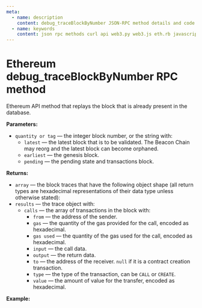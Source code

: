 ```yaml
---
meta:
  - name: description
    content: debug_traceBlockByNumber JSON-RPC method details and code examples.
  - name: keywords
    content: json rpc methods curl api web3.py web3.js eth.rb javascript python ruby ethereum debug trace
---
```


# Ethereum debug_traceBlockByNumber RPC method

Ethereum API method that replays the block that is already present in the database.

**Parameters:**

* `quantity or tag` — the integer block number, or the string with:
  * `latest` — the latest block that is to be validated. The Beacon Chain may reorg and the latest block can become orphaned.
  * `earliest` — the genesis block.
  * `pending` — the pending state and transactions block.

**Returns:**

* `array` — the block traces that have the following object shape (all return types are hexadecimal representations of their data type unless otherwise stated):
* `results` — the trace object with:
  * `calls` — the array of transactions in the block with:
    * `from` — the address of the sender.
    * `gas` — the quantity of the gas provided for the call, encoded as hexadecimal.
    * `gas used` — the quantity of the gas used for the call, encoded as hexadecimal.
    * `input` — the call data.
    * `output` — the return data.
    * `to` — the address of the receiver. `null` if it is a contract creation transaction.
    * `type` — the type of the transaction, can be `CALL` or `CREATE`.
    * `value` — the amount of value for the transfer, encoded as hexadecimal.

**Example:**

<CodeSwitcher :languages="{py:'web3.py', cr:'cURL'}">

<template v-slot:py>

``` py
from web3 import Web3
node_url = "CHAINSTACK_NODE_URL"
web3 = Web3.HTTPProvider(node_url)

debug = web3.make_request('debug_traceBlockByNumber', ['0xF4031C', {'tracer': 'callTracer'}])
print(debug)
```

</template>
<template v-slot:cr>

``` sh
curl -X POST "CHAINSTACK_NODE_URL" \
  -H 'Content-Type: application/json' \
  --data '{"method":"debug_traceBlockByNumber","params":["0xF4031C", {"tracer": "callTracer"}],"id":1,"jsonrpc":"2.0"}'
```

</template>
</CodeSwitcher>
